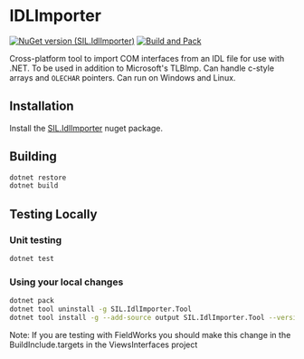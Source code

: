 # IDLImporter

[![NuGet version (SIL.IdlImporter)](https://img.shields.io/nuget/v/SIL.IdlImporter.svg?style=flat-square)](https://www.nuget.org/packages/SIL.IdlImporter)
[![Build and Pack](https://github.com/sillsdev/IdlImporter/actions/workflows/CI-CD.yml/badge.svg)](https://github.com/sillsdev/IdlImporter/actions/workflows/CI-CD.yml)

Cross-platform tool to import COM interfaces from an IDL file for use with
.NET. To be used in addition to Microsoft's TLBImp. Can handle c-style arrays
and `OLECHAR` pointers. Can run on Windows and Linux.

## Installation

Install the [SIL.IdlImporter](https://www.nuget.org/packages/SIL.IdlImporter) nuget package.

## Building

```bash
dotnet restore
dotnet build
```

## Testing Locally

### Unit testing
```bash
dotnet test
```

### Using your local changes
```bash
dotnet pack
dotnet tool uninstall -g SIL.IdlImporter.Tool
dotnet tool install -g --add-source output SIL.IdlImporter.Tool --version [new version]
```
Note: If you are testing with FieldWorks you should make this change in the BuildInclude.targets in the ViewsInterfaces project


